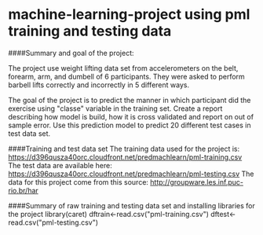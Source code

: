 # machine-learning-project using pml training and testing data

####Summary and goal of the project:

The project use weight lifting data set from accelerometers on the belt, forearm, arm, and dumbell of 6 participants. 
They were asked to perform barbell lifts correctly and incorrectly in 5 different ways. 

The goal of the project is to predict the manner in which participant did the exercise using "classe" variable in the training set.
Create a report describing how model is build, how it is cross validated and report on out of sample error.
Use this prediction model to predict 20 different test cases in test data set.


####Training and test data set
The training data used for the project is:
https://d396qusza40orc.cloudfront.net/predmachlearn/pml-training.csv
The test data are available here:
https://d396qusza40orc.cloudfront.net/predmachlearn/pml-testing.csv
The data for this project come from this source: http://groupware.les.inf.puc-rio.br/har

####Summary of raw training and testing data set and installing libraries for the project 
library(caret)
dftrain<-read.csv("pml-training.csv")
dftest<-read.csv("pml-testing.csv")






